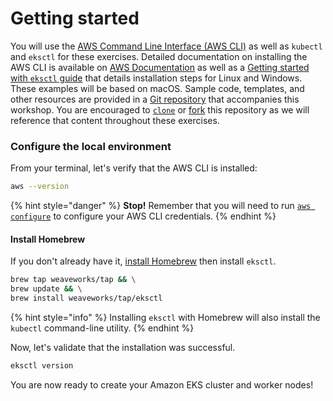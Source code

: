# Getting started

You will use the [AWS Command Line Interface \(AWS CLI\)](https://docs.aws.amazon.com/cli/latest/userguide/cli-chap-welcome.html) as well as `kubectl` and `eksctl` for these exercises. Detailed documentation on installing the AWS CLI is available on [AWS Documentation](https://docs.aws.amazon.com/cli/latest/userguide/install-cliv2.html) as well as a [Getting started with `eksctl` guide](https://docs.aws.amazon.com/eks/latest/userguide/getting-started-eksctl.html) that details installation steps for Linux and Windows. These examples will be based on macOS. Sample code, templates, and other resources are provided in a [Git repository](https://github.com/snyk-partners/snyk-circleci-eks) that accompanies this workshop. You are encouraged to [`clone`](https://github.com/snyk-partners/snyk-circleci-eks.git) or [fork](https://github.com/snyk-partners/snyk-circleci-eks/fork) this repository as we will reference that content throughout these exercises.

### Configure the local environment

From your terminal, let's verify that the AWS CLI is installed:

```bash
aws --version
```

{% hint style="danger" %}
**Stop!** Remember that you will need to run [`aws configure`](https://docs.aws.amazon.com/cli/latest/userguide/cli-chap-configure.html) to configure your AWS CLI credentials.
{% endhint %}

#### Install Homebrew

If you don't already have it, [install Homebrew](https://docs.brew.sh/Installation.html) then install `eksctl`.

```bash
brew tap weaveworks/tap && \
brew update && \
brew install weaveworks/tap/eksctl
```

{% hint style="info" %}
Installing `eksctl` with Homebrew will also install the `kubectl` command-line utility.
{% endhint %}

Now, let's validate that the installation was successful.

```bash
eksctl version
```

You are now ready to create your Amazon EKS cluster and worker nodes!

#### 

